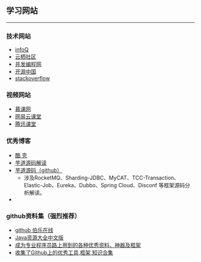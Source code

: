 ## 学习网站

---
### 技术网站

* [infoQ](http://www.infoq.com/cn/)
* [云栖社区](https://yq.aliyun.com/)
* [并发编程网](http://ifeve.com/)
* [开源中国](http://www.oschina.net/)
* [stackoverflow](http://stackoverflow.com/)

### 视频网站
* [慕课网](http://www.imooc.com/)
* [网易云课堂](http://study.163.com/)
* [腾讯课堂](https://ke.qq.com/course/list/spark)


### 优秀博客
* [酷 壳](https://coolshell.cn/articles/18140.html)
* [芋道源码解读](http://www.iocoder.cn/)
* [芋道源码（github）](https://github.com/YunaiV/Blog)
  * 涉及RocketMQ、Sharding-JDBC、MyCAT、TCC-Transaction、 Elastic-Job、Eureka、Dubbo、Spring Cloud、Disconf 等框架源码分析解读。
* 



### github资料集（强烈推荐）

* [github 伯乐在线](https://github.com/jobbole)
* [Java资源大全中文版](https://github.com/jobbole/awesome-java-cn)
* [成为专业程序员路上用到的各种优秀资料、神器及框架](https://github.com/stanzhai/be-a-professional-programmer)
* [收集了Github上的优秀工具,框架,知识合集](https://github.com/taojintianxia/github-bookmark)